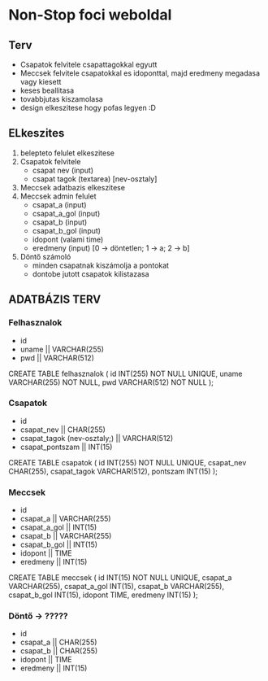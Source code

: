 # Non-Stop foci weboldal

## Terv
- Csapatok felvitele csapattagokkal egyutt
- Meccsek felvitele csapatokkal es idoponttal, majd eredmeny megadasa vagy kiesett
- keses beallitasa
- tovabbjutas kiszamolasa
- design elkeszitese hogy pofas legyen :D


## ELkeszites
1. belepteto felulet elkeszitese
2. Csapatok felvitele
    - csapat nev (input)
    - csapat tagok (textarea) [nev-osztaly]
3. Meccsek adatbazis elkeszitese
4. Meccsek admin felulet
    - csapat_a (input)
    - csapat_a_gol (input)
    - csapat_b (input)
    - csapat_b_gol (input)
    - idopont (valami time)
    - eredmeny (input) [0 -> döntetlen; 1 -> a; 2 -> b]
5. Döntő számoló
    - minden csapatnak kiszámolja a pontokat
    - dontobe jutott csapatok kilistazasa


## ADATBÁZIS TERV

### Felhasznalok
- id
- uname || VARCHAR(255)
- pwd   || VARCHAR(512)

CREATE TABLE felhasznalok (
    id INT(255) NOT NULL UNIQUE,
    uname VARCHAR(255) NOT NULL,
    pwd VARCHAR(512) NOT NULL
);

### Csapatok
- id
- csapat_nev                  || CHAR(255)
- csapat_tagok (nev-osztaly;) || VARCHAR(512)
- csapat_pontszam             || INT(15)

CREATE TABLE csapatok (
    id INT(255) NOT NULL UNIQUE,
    csapat_nev CHAR(255),
    csapat_tagok VARCHAR(512),
    pontszam INT(15)
);

### Meccsek
- id
- csapat_a     || VARCHAR(255)
- csapat_a_gol || INT(15)
- csapat_b     || VARCHAR(255)
- csapat_b_gol || INT(15)
- idopont      || TIME
- eredmeny     || INT(15)

CREATE TABLE meccsek (
    id INT(15) NOT NULL UNIQUE,
    csapat_a VARCHAR(255),
    csapat_a_gol INT(15),
    csapat_b VARCHAR(255),
    csapat_b_gol INT(15),
    idopont TIME,
    eredmeny INT(15)
);

### Döntő -> ?????
- id
- csapat_a || CHAR(255)
- csapat_b || CHAR(255)
- idopont  || TIME
- eredmeny || INT(15)